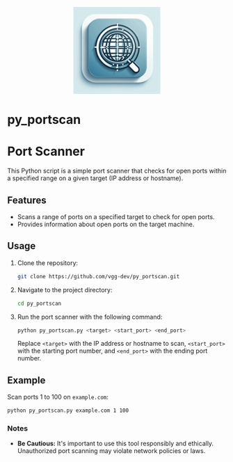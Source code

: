 <p align="center">
<img src="py_scanner_icon.png" alt="Port Scanner" width="200" height="200"/>
</p>

# py_portscan

# Port Scanner

This Python script is a simple port scanner that checks for open ports within a specified range on a given target (IP address or hostname).

## Features

- Scans a range of ports on a specified target to check for open ports.
- Provides information about open ports on the target machine.

## Usage

1. Clone the repository:

    ```bash
    git clone https://github.com/vgg-dev/py_portscan.git
    ```

2. Navigate to the project directory:

    ```bash
    cd py_portscan
    ```

3. Run the port scanner with the following command:

    ```bash
    python py_portscan.py <target> <start_port> <end_port>
    ```

    Replace `<target>` with the IP address or hostname to scan, `<start_port>` with the starting port number, and `<end_port>` with the ending port number.

## Example

Scan ports 1 to 100 on `example.com`:

```bash
python py_portscan.py example.com 1 100
```

### Notes

- **Be Cautious:** It's important to use this tool responsibly and ethically. Unauthorized port scanning may violate network policies or laws.
